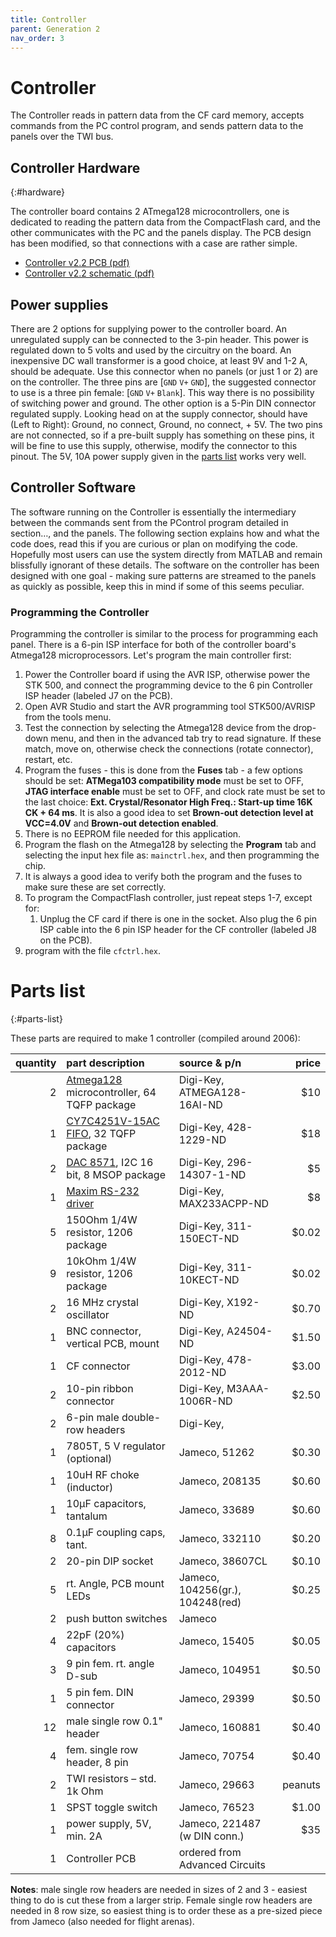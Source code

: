 ```yaml
---
title: Controller
parent: Generation 2
nav_order: 3
---
```


# Controller

The Controller reads in pattern data from the CF card memory, accepts commands from the PC control program, and sends pattern data to the panels over the TWI bus.

## Controller Hardware
{:#hardware}

The controller board contains 2 ATmega128 microcontrollers, one is dedicated to reading the pattern data from the CompactFlash card, and the other communicates with the PC and the panels display. The PCB design has been modified, so that connections with a case are rather simple.

- [Controller v2.2 PCB (pdf)](assets/controller_pcb_v2p2.pdf)
- [Controller v2.2 schematic (pdf)](assets/controller_schematic_v2p2.pdf)

## Power supplies

There are 2 options for supplying power to the controller board. An unregulated supply can be connected to the 3-pin header. This power is regulated down to 5 volts and used by the circuitry on the board. An inexpensive DC wall transformer is a good choice, at least 9V and 1-2 A, should be adequate. Use this connector when no panels (or just 1 or 2) are on the controller. The three pins are [`GND` `V+` `GND`], the suggested connector to use is a three pin female: [`GND` `V+` `Blank`]. This way there is no possibility of switching power and ground. The other option is a 5-Pin DIN connector regulated supply. Looking head on at the supply connector, should have (Left to Right): Ground, no connect, Ground, no connect, + 5V. The two pins are not connected, so if a pre-built supply has something on these pins, it will be fine to use this supply, otherwise, modify the connector to this pinout. The 5V, 10A power supply given in the [parts list](#parts-list) works very well.

## Controller Software

The software running on the Controller is essentially the intermediary between the commands sent from the PControl program detailed in section…, and the panels. The following section explains how and what the code does, read this if you are curious or plan on modifying the code. Hopefully most users can use the system directly from MATLAB and remain blissfully ignorant of these details. The software on the controller has been designed with one goal - making sure patterns are streamed to the panels as quickly as possible, keep this in mind if some of this seems peculiar.

### Programming the Controller

Programming the controller is similar to the process for programming each panel. There is a 6-pin ISP interface for both of the controller board's Atmega128 microprocessors. Let's program the main controller first:

1. Power the Controller board if using the AVR ISP, otherwise power the STK 500, and connect the programming device to the 6 pin Controller ISP header (labeled J7 on the PCB).
2. Open AVR Studio and start the AVR programming tool STK500/AVRISP from the tools menu.
3. Test the connection by selecting the Atmega128 device from the drop-down menu, and then in the advanced tab try to read signature. If these match, move on, otherwise check the connections (rotate connector), restart, etc.
4. Program the fuses - this is done from the __Fuses__ tab - a few options should be set: __ATMega103 compatibility mode__ must be set to OFF, __JTAG interface enable__ must be set to OFF, and clock rate must be set to the last choice: __Ext. Crystal/Resonator High Freq.: Start-up time 16K CK + 64 ms__. It is also a good idea to set __Brown-out detection level at VCC=4.0V__ and __Brown-out detection enabled__.
5. There is no EEPROM file needed for this application.
6. Program the flash on the Atmega128 by selecting the __Program__ tab and selecting the input hex file as: `mainctrl.hex`, and then programming the chip.
7. It is always a good idea to verify both the program and the fuses to make sure these are set correctly.
8. To program the CompactFlash controller, just repeat steps 1-7, except for:
    1. Unplug the CF card if there is one in the socket. Also plug the 6 pin ISP cable into the 6 pin ISP header for the CF controller (labeled J8 on the PCB).
9. program with the file `cfctrl.hex`.

# Parts list
{:#parts-list}

These parts are required to make 1 controller (compiled around 2006):

| quantity | part description               | source & p/n | price |
|---------:|:-------------------------------|:------------ |------:|
| 2        | [Atmega128](http://www.atmel.com/dyn/resources/prod_documents/doc2467.pdf) microcontroller, 64 TQFP package | Digi-Key, ATMEGA128-16AI-ND | $10 |
| 1        | [CY7C4251V-15AC FIFO](http://rocky.digikey.com/WebLib/Cypress/Web%20Data/CY7C4201V,11V,21V,31V,41V,51V,4421V.pdf), 32 TQFP package | Digi-Key, 428-1229-ND | $18 |
| 2        | [DAC 8571](http://focus.ti.com/lit/ds/symlink/dac8571.pdf), I2C 16 bit, 8 MSOP package | Digi-Key, 296-14307-1-ND | $5 |
| 1        | [Maxim RS-232 driver](http://pdfserv.maxim-ic.com/en/ds/MAX220-MAX249.pdf) | Digi-Key, MAX233ACPP-ND | $8 |
| 5        | 150Ohm 1/4W resistor, 1206 package | Digi-Key, 311-150ECT-ND | $0.02 |
| 9        | 10kOhm 1/4W resistor, 1206 package | Digi-Key, 311-10KECT-ND | $0.02 |
| 2        | 16 MHz crystal oscillator          | Digi-Key, X192-ND | $0.70 |
| 1        | BNC connector, vertical PCB, mount | Digi-Key, A24504-ND | $1.50 |
| 1        | CF connector                       | Digi-Key, 478-2012-ND | $3.00 |
| 2        | 10-pin ribbon connector            | Digi-Key, M3AAA-1006R-ND | $2.50 |
| 2        | 6-pin male double-row headers      | Digi-Key, | |
| 1        | 7805T, 5 V regulator (optional)    | Jameco, 51262 | $0.30 |
| 1        | 10uH RF choke (inductor)           | Jameco, 208135 | $0.60 |
| 1        | 10µF capacitors, tantalum          | Jameco, 33689 | $0.60 |
| 8        | 0.1µF coupling caps, tant.         | Jameco, 332110 | $0.20 |
| 2        | 20-pin DIP socket                  | Jameco, 38607CL | $0.10 |
| 5        | rt. Angle, PCB mount LEDs          | Jameco, 104256(gr.), 104248(red) | $0.25 |
| 2        | push button switches               | Jameco | |
| 4        | 22pF (20%) capacitors              | Jameco, 15405 | $0.05 |
| 3        | 9 pin fem. rt. angle D-sub         | Jameco, 104951 | $0.50 |
| 1        | 5 pin fem. DIN connector           | Jameco, 29399 | $0.50 |
| 12       | male single row 0.1" header        | Jameco, 160881 | $0.40 |
| 4        | fem. single row header, 8 pin      | Jameco, 70754 | $0.40 |
| 2        | TWI resistors – std. 1k Ohm        | Jameco, 29663 | peanuts |
| 1        | SPST toggle switch                 | Jameco, 76523 | $1.00 |
| 1        | power supply, 5V, min. 2A          | Jameco, 221487 (w DIN conn.) | $35 |
| 1        | Controller PCB                     | ordered from Advanced Circuits | |

__Notes__: male single row headers are needed in sizes of 2 and 3 - easiest thing to do is cut these from a larger strip. Female single row headers are needed in 8 row size, so easiest thing is to order these as a pre-sized piece from Jameco (also needed for flight arenas).
